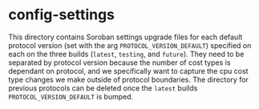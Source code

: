 # config-settings
This directory contains Soroban settings upgrade files for each default protocol version (set with the arg `PROTOCOL_VERSION_DEFAULT`) specified on each on the three builds (`latest`, `testing`, and `future`). They need to be separated by protocol version because the number of cost types is dependant on protocol, and we specifically want to capture the cpu cost type changes we make outside of protocol boundaries. The directory for previous protocols can be deleted once the `latest` builds `PROTOCOL_VERSION_DEFAULT` is bumped.  